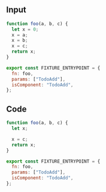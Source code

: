 
## Input

```javascript
function foo(a, b, c) {
  let x = 0;
  x = a;
  x = b;
  x = c;
  return x;
}

export const FIXTURE_ENTRYPOINT = {
  fn: foo,
  params: ["TodoAdd"],
  isComponent: "TodoAdd",
};

```

## Code

```javascript
function foo(a, b, c) {
  let x;

  x = c;
  return x;
}

export const FIXTURE_ENTRYPOINT = {
  fn: foo,
  params: ["TodoAdd"],
  isComponent: "TodoAdd",
};

```
      
